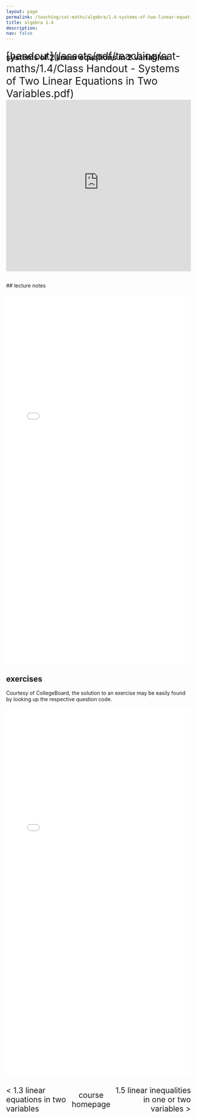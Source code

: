 ```yaml
---
layout: page
permalink: /teaching/sat-maths/algebra/1.4-systems-of-two-linear-equations-in-two-variables/
title: algebra 1.4
description: 
nav: false
---
```


## systems of 2 linear equations in 2 variables

<div style="margin-top: -50px;"></div>
<span style="float:right; font-size: 2em;">  [handout](/assets/pdf/teaching/sat-maths/1.4/Class Handout - Systems of Two Linear Equations in Two Variables.pdf)</span>
<br> 
<div style="margin-top: 30px;"></div>
<iframe 
    class="rounded z-depth-1" 
    zoomable="true" 
    style="width: 100%; height: 350pt;" 
    src="https://www.youtube-nocookie.com/embed/D78GZL7IwdA?si=ZZoKn1Kb50UfdBsW" 
    title="YouTube video player" 
    frameborder="0" 
    allow="accelerometer; autoplay; clipboard-write; encrypted-media; gyroscope; picture-in-picture; web-share" 
    referrerpolicy="strict-origin-when-cross-origin" 
    allowfullscreen>
</iframe>

<div style="margin-top: 30px;"></div>
## lecture notes
<div style="margin-top: 20px;"></div>

<center>
<iframe src="/assets/pdf/teaching/sat-maths/1.4/Notes - Systems of Two Linear Equations in Two Variables.pdf/" width="100%" height="1000" style="border: none;">
  <p>Your browser does not support iframes.</p>
</iframe>
</center>

<div style="margin-top: 30px;"></div>

## exercises 

Courtesy of CollegeBoard, the solution to an exercise may be easily found by looking up the respective question code.


<center>
<iframe src="/assets/pdf/teaching/sat-maths/1.4/Exercises - Systems of Two Linear Equations in Two Variables.pdf" width="100%" height="1000" style="border: none;">
  <p>Your browser does not support iframes.</p>
</iframe>
</center>

<div style="margin-top: 30px;"></div>
<div style="display: flex; justify-content: space-between; align-items: center;">
  <a href="/teaching/sat-maths/algebra/1.3-linear-equations-in-two-variables/" style="font-size: 1.5em; text-decoration: none;"> < 1.3 linear equations in two variables</a>
  <a href="/teaching/sat-maths/" style="font-size: 1.5em; text-decoration: none; text-align: center;"> course homepage </a>
  <a href="/teaching/sat-maths/algebra/1.5-linear-inequalities-in-one-or-two-variables/" style="font-size: 1.5em; text-decoration: none; text-align: right;"> 1.5 linear inequalities in one or two variables > </a>
</div>


